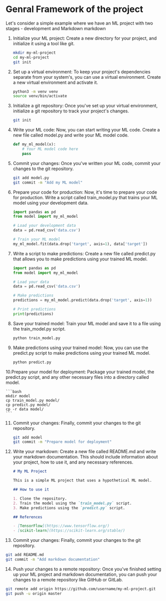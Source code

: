 # Genral Framework of the project
Let's consider a simple example where we have an ML project with two stages - development and Markdown markdown

1. Initialize your ML project: Create a new directory for your project, and initialize it using a tool like git.
    ```bash
    mkdir my-ml-project
    cd my-ml-project
    git init
    ```
2. Set up a virtual environment: To keep your project's dependencies separate from your system's, you can use a virtual environment. Create a new virtual environment and activate it.
    ```bash
    python3 -m venv venv
    source venv/bin/activate
    ```
3. Initialize a git repository: Once you've set up your virtual environment, initialize a git repository to track your project's changes.
    ```bash
    git init
    ```
4. Write your ML code: Now, you can start writing your ML code. Create a new file called model.py and write your ML model code.
    ```python
    def my_ml_model(x):
        # Your ML model code here
        pass
    ```
5. Commit your changes: Once you've written your ML code, commit your changes to the git repository.
    ```bash
    git add model.py
    git commit -m "Add my ML model"
    ```
6. Prepare your code for production: Now, it's time to prepare your code for production. Write a script called train_model.py that trains your ML model using your development data.

    ```python
    import pandas as pd
    from model import my_ml_model

    # Load your development data
    data = pd.read_csv('data.csv')

    # Train your ML model
    my_ml_model.fit(data.drop('target', axis=1), data['target'])
    ```
7. Write a script to make predictions: Create a new file called predict.py that allows you to make predictions using your trained ML model.

    ```python
    import pandas as pd
    from model import my_ml_model

    # Load your data
    data = pd.read_csv('data.csv')

    # Make predictions
    predictions = my_ml_model.predict(data.drop('target', axis=1))

    # Print predictions
    print(predictions)
    ```
8. Save your trained model: Train your ML model and save it to a file using the train_model.py script.
    ```bash
    python train_model.py
    ```
9. Make predictions using your trained model: Now, you can use the predict.py script to make predictions using your trained ML model.
    ```bash
    python predict.py
    ```
10.Prepare your model for deployment: Package your trained model, the predict.py script, and any other necessary files into a directory called model.

    ```bash
    mkdir model
    cp train_model.py model/
    cp predict.py model/
    cp -r data model/
    ```
11. Commit your changes: Finally, commit your changes to the git repository.

    ```bash
    git add model
    git commit -m "Prepare model for deployment"
    ```

12. Write your markdown: Create a new file called README.md and write your markdown documentation. This should include information about your project, how to use it, and any necessary references.
    
    ```markdown
    # My ML Project

    This is a simple ML project that uses a hypothetical ML model.

    ## How to use it

    1. Clone the repository.
    2. Train the model using the `train_model.py` script.
    3. Make predictions using the `predict.py` script.

    ## References

    - [TensorFlow](https://www.tensorflow.org/)
    - [scikit-learn](https://scikit-learn.org/stable/)
    ```

13. Commit your changes: Finally, commit your changes to the git repository.

```bash
git add README.md
git commit -m "Add markdown documentation"
```
14. Push your changes to a remote repository: Once you've finished setting up your ML project and markdown documentation, you can push your changes to a remote repository like GitHub or GitLab.

```bash
git remote add origin https://github.com/username/my-ml-project.git
git push -u origin master
```

 